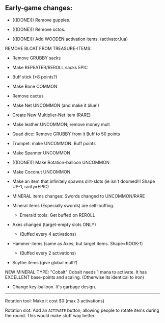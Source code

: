 


## Early-game changes:


- (((DONE))) Remove guppies.

- (((DONE))) Remove octos.

- (((DONE))) Add WOODEN activation items. (activator.lua)


REMOVE BLOAT FROM TREASURE-ITEMS:
- Remove GRUBBY sacks 
- Make REPEATER/REROLL sacks EPIC


- Buff stick  (+8 points?)

- Make Bone COMMON

- Remove cactus

- Make Net UNCOMMON (and make it blue!)
- Create New Multiplier-Net item  (RARE)

- Make leather UNCOMMON; remove money mult

- Quad dice: 
Remove GRUBBY from it
Buff to 50 points

- Trumpet: make UNCOMMON. Buff points


- Make Spanner UNCOMMON

- (((DONE))) Make Rotation-balloon UNCOMMON 

- Make Coconut UNCOMMON

- Make an item that infinitely spawns dirt-slots
(ie isn't doomed!!! Shape UP-1, rarity=EPIC)


- MINERAL items changes:
Swords changed to UNCOMMON/RARE
- Mineral items (Especially swords) are self-buffing.
    - Emerald tools: Get buffed on REROLL
- Axes changed (target-empty slots ONLY)
    - (Buffed every 4 activations)
- Hammer-items (same as Axes; but target items. Shape=ROOK-1)
    - (Buffed every 2 activations)
- Scythe items (give global mult?)


NEW MINERAL TYPE: "Cobalt"
Cobalt needs 1 mana to activate. 
It has EXCELLENT base-points and scaling.
(Otherwise its identical to iron)


- Change key-balloon. It's garbage design.

------

Rotation tool: Make it cost $0 (max 3 activations)

Rotation slot: Add an `ACTIVATE` button; allowing people to rotate items during the round.
This would make stuff way better.

